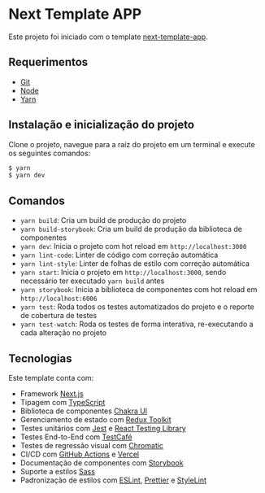 # Next Template APP

Este projeto foi iniciado com o template [next-template-app](https://github.com/tisoap/next-template-app).

## Requerimentos

- [Git](https://git-scm.com/)
- [Node](https://nodejs.org/en/)
- [Yarn](https://yarnpkg.com/lang/en/)

## Instalação e inicialização do projeto

Clone o projeto, navegue para a raíz do projeto em um terminal e execute os seguintes comandos:

```bash
$ yarn
$ yarn dev
```

## Comandos

- `yarn build`: Cria um build de produção do projeto
- `yarn build-storybook`: Cria um build de produção da biblioteca de componentes
- `yarn dev`: Inicia o projeto com hot reload em `http://localhost:3000`
- `yarn lint-code`: Linter de código com correção automática
- `yarn lint-style`: Linter de folhas de estilo com correção automática
- `yarn start`: Inicia o projeto em `http://localhost:3000`, sendo necessário ter executado `yarn build` antes
- `yarn storybook`: Inicia a biblioteca de componentes com hot reload em `http://localhost:6006`
- `yarn test`: Roda todos os testes automatizados do projeto e o reporte de cobertura de testes
- `yarn test-watch`: Roda os testes de forma interativa, re-executando a cada alteração no projeto

## Tecnologias

Este template conta com:

- Framework [Next.js](https://nextjs.org/)
- Tipagem com [TypeScript](https://www.typescriptlang.org/)
- Biblioteca de componentes [Chakra UI](https://chakra-ui.com/)
- Gerenciamento de estado com [Redux Toolkit](https://redux-toolkit.js.org/)
- Testes unitários com [Jest](https://jestjs.io/) e [React Testing Library](https://testing-library.com/docs/react-testing-library/intro/)
- Testes End-to-End com [TestCafé](https://devexpress.github.io/testcafe/)
- Testes de regressão visual com [Chromatic](https://www.chromatic.com/)
- CI/CD com [GitHub Actions](https://github.com/features/actions) e [Vercel](https://vercel.com/)
- Documentação de componentes com [Storybook](https://storybook.js.org/)
- Suporte a estilos [Sass](https://sass-lang.com/)
- Padronização de estilos com [ESLint](https://eslint.org/), [Prettier](https://prettier.io/) e [StyleLint](https://stylelint.io/)
